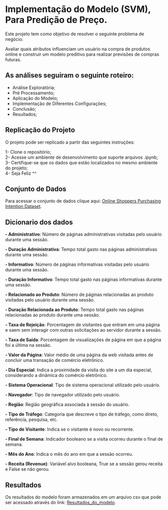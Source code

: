 # Implementação do Modelo (SVM), Para Predição de Preço. 

Este projeto tem como objetivo de resolver o seguinte problema de negócio:

Avaliar quais atributos influenciam um usuário na compra de produtos online e construir um modelo preditivo para realizar previsões de compras futuras.

## As análises seguiram o seguinte roteiro:

- Análise Exploratória;
- Pré Processamento;
- Aplicação do Modelo;
- Implementação de Diferentes Configurações;
- Conclusão;
- Resultados;


## Replicação do Projeto

O projeto pode ser replicado a partir das seguintes instruções:

1- Clone o repositório;  
2- Acesse um ambiente de desenvolvimento que suporte arquivos .ipynb;  
3- Certifique-se que os dados que estão localizados no mesmo ambiente do projeto;  
4- Seja Feliz ^^

## Conjunto de Dados

Para acessar o conjunto de dados clique aqui: [Online Shoppers Purchasing Intention Dataset](https://archive.ics.uci.edu/ml/datasets/Online+Shoppers+Purchasing+Intention+Dataset).

## Dicionario dos dados

**- Administrativo**: Número de páginas administrativas visitadas pelo usuário durante uma sessão.

**- Duração Administrativa**: Tempo total gasto nas páginas administrativas durante uma sessão.

**- Informativo**: Número de páginas informativas visitadas pelo usuário durante uma sessão.

**- Duração Informativo**: Tempo total gasto nas páginas informativas durante uma sessão.

**- Relacionado ao Produto**: Número de páginas relacionadas ao produto visitadas pelo usuário durante uma sessão.

**- Duração Relacionada ao Produto**: Tempo total gasto nas páginas relacionadas ao produto durante uma sessão.

**- Taxa de Rejeição**: Porcentagem de visitantes que entram em uma página e saem sem interagir com outras solicitações ao servidor durante a sessão.

**- Taxa de Saída**: Porcentagem de visualizações de página em que a página foi a última na sessão.

**- Valor da Página**: Valor médio de uma página da web visitada antes de concluir uma transação de comércio eletrônico.

**- Dia Especial**: Indica a proximidade da visita do site a um dia especial, considerando a dinâmica do comércio eletrônico.

**- Sistema Operacional**: Tipo de sistema operacional utilizado pelo usuário.

**- Navegador**: Tipo de navegador utilizado pelo usuário.

**- Região**: Região geográfica associada à sessão do usuário.

**- Tipo de Tráfego**: Categoria que descreve o tipo de tráfego, como direto, referência, pesquisa, etc.

**- Tipo de Visitante**: Indica se o visitante é novo ou recorrente.

**- Final de Semana**: Indicador booleano se a visita ocorreu durante o final de semana.

**- Mês do Ano**: Indica o mês do ano em que a sessão ocorreu.

**- Receita (Revenue)**: Variável alvo booleana, True se a sessão gerou receita e False se não gerou.


## Resultados
Os resultados do modelo foram armazenados em um arquivo csv que pode ser acessado através do link: [Resultados_do_modelo](dados/online_shoppers_intention.csv).


